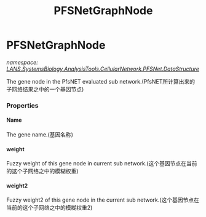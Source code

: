 ﻿---
title: PFSNetGraphNode
---

# PFSNetGraphNode
_namespace: [LANS.SystemsBiology.AnalysisTools.CellularNetwork.PFSNet.DataStructure](N-LANS.SystemsBiology.AnalysisTools.CellularNetwork.PFSNet.DataStructure.html)_

The gene node in the PfsNET evaluated sub network.(PfsNET所计算出来的子网络结果之中的一个基因节点)




### Properties

#### Name
The gene name.(基因名称)
#### weight
Fuzzy weight of this gene node in current sub network.(这个基因节点在当前的这个子网络之中的模糊权重)
#### weight2
Fuzzy weight2 of this gene node in the current sub network.(这个基因节点在当前的这个子网络之中的模糊权重2)
